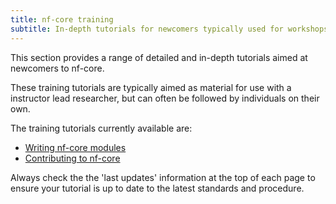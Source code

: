 ```yaml
---
title: nf-core training
subtitle: In-depth tutorials for newcomers typically used for workshops
---
```


This section provides a range of detailed and in-depth tutorials aimed at newcomers to nf-core.

These training tutorials are typically aimed as material for use with a instructor lead researcher, but can often be followed by individuals on their own.

The training tutorials currently available are:

- [Writing nf-core modules](/docs/tutorials/nf-core_training/writing-nf-core-modules/chapter-1-introduction)
- [Contributing to nf-core](/docs/tutorials/nf-core_training/contributing-training/nf-core_contributing_overview)

Always check the the 'last updates' information at the top of each page to ensure your tutorial is up to date to the latest standards and procedure.
